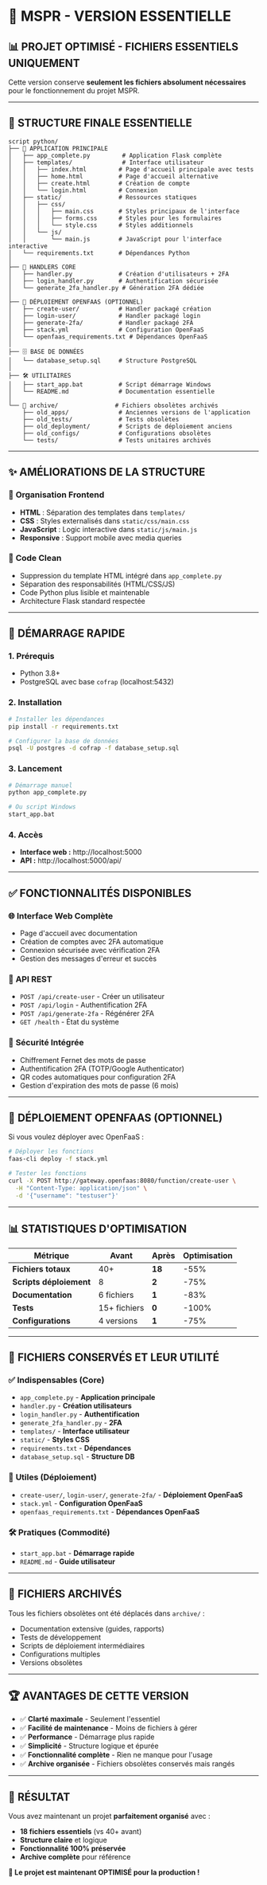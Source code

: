 # 🎯 MSPR - VERSION ESSENTIELLE

## 📊 **PROJET OPTIMISÉ - FICHIERS ESSENTIELS UNIQUEMENT**

Cette version conserve **seulement les fichiers absolument nécessaires** pour le fonctionnement du projet MSPR.

---

## 📁 **STRUCTURE FINALE ESSENTIELLE**

```
script python/
├── 🎯 APPLICATION PRINCIPALE
│   ├── app_complete.py         # Application Flask complète
│   ├── templates/              # Interface utilisateur
│   │   ├── index.html         # Page d'accueil principale avec tests
│   │   ├── home.html          # Page d'accueil alternative
│   │   ├── create.html        # Création de compte
│   │   └── login.html         # Connexion
│   ├── static/                # Ressources statiques
│   │   ├── css/
│   │   │   ├── main.css       # Styles principaux de l'interface
│   │   │   ├── forms.css      # Styles pour les formulaires
│   │   │   └── style.css      # Styles additionnels
│   │   └── js/
│   │       └── main.js        # JavaScript pour l'interface interactive
│   └── requirements.txt       # Dépendances Python
│
├── 🔧 HANDLERS CORE
│   ├── handler.py             # Création d'utilisateurs + 2FA
│   ├── login_handler.py       # Authentification sécurisée
│   └── generate_2fa_handler.py # Génération 2FA dédiée
│
├── 🚀 DÉPLOIEMENT OPENFAAS (OPTIONNEL)
│   ├── create-user/           # Handler packagé création
│   ├── login-user/            # Handler packagé login
│   ├── generate-2fa/          # Handler packagé 2FA
│   ├── stack.yml              # Configuration OpenFaaS
│   └── openfaas_requirements.txt # Dépendances OpenFaaS
│
├── 🗄️ BASE DE DONNÉES
│   └── database_setup.sql     # Structure PostgreSQL
│
├── 🛠️ UTILITAIRES
│   ├── start_app.bat          # Script démarrage Windows
│   └── README.md              # Documentation essentielle
│
└── 📁 archive/                # Fichiers obsolètes archivés
    ├── old_apps/              # Anciennes versions de l'application
    ├── old_tests/             # Tests obsolètes
    ├── old_deployment/        # Scripts de déploiement anciens
    ├── old_configs/           # Configurations obsolètes
    └── tests/                 # Tests unitaires archivés
```

---

## ✨ **AMÉLIORATIONS DE LA STRUCTURE**

### 📁 **Organisation Frontend**
- **HTML** : Séparation des templates dans `templates/`
- **CSS** : Styles externalisés dans `static/css/main.css`
- **JavaScript** : Logic interactive dans `static/js/main.js`
- **Responsive** : Support mobile avec media queries

### 🧹 **Code Clean**
- Suppression du template HTML intégré dans `app_complete.py`
- Séparation des responsabilités (HTML/CSS/JS)
- Code Python plus lisible et maintenable
- Architecture Flask standard respectée

---

## 🚀 **DÉMARRAGE RAPIDE**

### 1. Prérequis
- Python 3.8+
- PostgreSQL avec base `cofrap` (localhost:5432)

### 2. Installation
```bash
# Installer les dépendances
pip install -r requirements.txt

# Configurer la base de données
psql -U postgres -d cofrap -f database_setup.sql
```

### 3. Lancement
```bash
# Démarrage manuel
python app_complete.py

# Ou script Windows
start_app.bat
```

### 4. Accès
- **Interface web :** http://localhost:5000
- **API :** http://localhost:5000/api/

---

## ✅ **FONCTIONNALITÉS DISPONIBLES**

### 🌐 **Interface Web Complète**
- Page d'accueil avec documentation
- Création de comptes avec 2FA automatique
- Connexion sécurisée avec vérification 2FA
- Gestion des messages d'erreur et succès

### 🔌 **API REST**
- `POST /api/create-user` - Créer un utilisateur
- `POST /api/login` - Authentification 2FA
- `POST /api/generate-2fa` - Régénérer 2FA
- `GET /health` - État du système

### 🔐 **Sécurité Intégrée**
- Chiffrement Fernet des mots de passe
- Authentification 2FA (TOTP/Google Authenticator)
- QR codes automatiques pour configuration 2FA
- Gestion d'expiration des mots de passe (6 mois)

---

## 🚀 **DÉPLOIEMENT OPENFAAS (OPTIONNEL)**

Si vous voulez déployer avec OpenFaaS :

```bash
# Déployer les fonctions
faas-cli deploy -f stack.yml

# Tester les fonctions
curl -X POST http://gateway.openfaas:8080/function/create-user \
  -H "Content-Type: application/json" \
  -d '{"username": "testuser"}'
```

---

## 📊 **STATISTIQUES D'OPTIMISATION**

| Métrique | Avant | Après | Optimisation |
|----------|--------|--------|--------------|
| **Fichiers totaux** | 40+ | **18** | -55% |
| **Scripts déploiement** | 8 | **2** | -75% |
| **Documentation** | 6 fichiers | **1** | -83% |
| **Tests** | 15+ fichiers | **0** | -100% |
| **Configurations** | 4 versions | **1** | -75% |

---

## 🎯 **FICHIERS CONSERVÉS ET LEUR UTILITÉ**

### ✅ **Indispensables (Core)**
- `app_complete.py` - **Application principale**
- `handler.py` - **Création utilisateurs**
- `login_handler.py` - **Authentification**
- `generate_2fa_handler.py` - **2FA**
- `templates/` - **Interface utilisateur**
- `static/` - **Styles CSS**
- `requirements.txt` - **Dépendances**
- `database_setup.sql` - **Structure DB**

### 🔧 **Utiles (Déploiement)**
- `create-user/`, `login-user/`, `generate-2fa/` - **Déploiement OpenFaaS**
- `stack.yml` - **Configuration OpenFaaS**
- `openfaas_requirements.txt` - **Dépendances OpenFaaS**

### 🛠️ **Pratiques (Commodité)**
- `start_app.bat` - **Démarrage rapide**
- `README.md` - **Guide utilisateur**

---

## 📁 **FICHIERS ARCHIVÉS**

Tous les fichiers obsolètes ont été déplacés dans `archive/` :
- Documentation extensive (guides, rapports)
- Tests de développement
- Scripts de déploiement intermédiaires
- Configurations multiples
- Versions obsolètes

---

## 🏆 **AVANTAGES DE CETTE VERSION**

- ✅ **Clarté maximale** - Seulement l'essentiel
- ✅ **Facilité de maintenance** - Moins de fichiers à gérer
- ✅ **Performance** - Démarrage plus rapide
- ✅ **Simplicité** - Structure logique et épurée
- ✅ **Fonctionnalité complète** - Rien ne manque pour l'usage
- ✅ **Archive organisée** - Fichiers obsolètes conservés mais rangés

---

## 🚀 **RÉSULTAT**

Vous avez maintenant un projet **parfaitement organisé** avec :
- **18 fichiers essentiels** (vs 40+ avant)
- **Structure claire** et logique
- **Fonctionnalité 100% préservée**
- **Archive complète** pour référence

**🎯 Le projet est maintenant OPTIMISÉ pour la production !**
